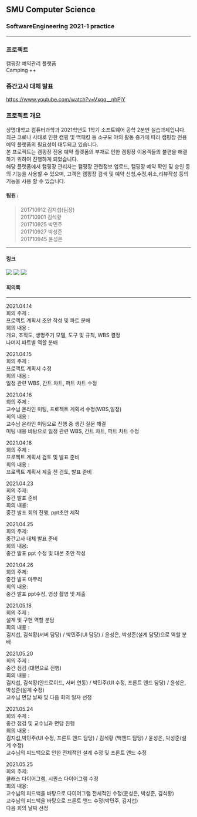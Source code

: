 ## SMU Computer Science
### SoftwareEngineering 2021-1 practice
--------------------------
### 프로젝트   
캠핑장 예약관리 플랫폼  
Camping ++

### 중간고사 대체 발표   
https://www.youtube.com/watch?v=Vxqq__nhPjY

### 프로젝트 개요   
상명대학교 컴퓨터과학과 2021학년도 1학기 소프트웨어 공학 2분반 실습과제입니다.      
최근 코로나 사태로 인한 캠핑 및 백패킹 등 소규모 야외 활동 증가에 따라 캠핑장 전용 예약 플랫폼의 필요성이 대두되고 있습니다.   
본 프로젝트는 캠핑장 전용 예약 플랫폼의 부재로 인한 캠핑장 이용객들의 불편을 해결하기 위하여 진행하게 되었습니다.    
해당 플랫폼에서 캠핑장 관리자는 캠핑장 관련정보 업로드, 캠핑장 예약 확인 및 승인 등의 기능을 사용할 수 있으며, 고객은 캠핑장 검색 및 예약 신청,수정,취소,리뷰작성 등의 기능을 사용 할 수 있습니다.
   
#### 팀원 :   
> 201710912 김지섭(팀장)   
> 201710901 김석황   
> 201710925 박민주   
> 201710927 박성준   
> 201710945 윤성은       
    
--------------------------
#### 링크   
<a href="https://drive.google.com/drive/folders/1SV5DFr0Iko4Lf83xGydJXPkIxnjyQR_Y?usp=sharing"><img src="https://img.shields.io/badge/Google Drive-4285F4?style=flat-square&logo=google&logoColor=white"/></a>
<a href="https://trello.com/b/nKUZ4o1y/seplan"><img src="https://img.shields.io/badge/Trello-0079BF?style=flat-square&logo=trello&logoColor=white"/></a>
<a href="https://www.youtube.com/watch?v=Vxqq__nhPjY"><img src="https://img.shields.io/badge/Youtube-FF0000?style=flat-square&logo=Youtube&logoColor=white"/></a>

#### 회의록
-----------------------------
2021.04.14   
회의 주제 :    
프로젝트 계획서 초안 작성 및 파트 분배    
회의 내용 :    
개요, 조직도, 생명주기 모델, 도구 및 규칙, WBS 결정   
나머지 파트별 역할 분배 
   
2021.04.15   
회의 주제 :   
프로젝트 계획서 수정   
회의 내용 :      
일정 관련 WBS, 간트 차트, 퍼트 차트 수정   
    
2021.04.16   
회의 주제 :   
교수님 온라인 미팅, 프로젝트 계획서 수정(WBS,일정)   
회의 내용 :      
교수님 온라인 미팅으로 진행 중 생긴 질문 해결    
미팅 내용 바탕으로 일정 관련 WBS, 간트 차트, 퍼트 차트 수정      
  
2021.04.18    
회의 주제 :     
프로젝트 계획서 검토 및 발표 준비    
회의 내용 :      
프로젝트 계획서 제출 전 검토, 발표 준비 
 
2021.04.23   
회의 주제:   
중간 발표 준비    
회의 내용:   
중간 발표 회의 진행, ppt초안 제작 
   
2021.04.25    
회의 주제:   
중간고사 대체 발표 준비   
회의 내용:   
중간 발표 ppt 수정 및 대본 초안 작성 
   
2021.04.26   
회의 주제:   
중간 발표 마무리   
회의 내용:   
중간 발표 ppt수정, 영상 촬영 및 제출
   
2021.05.18   
회의 주제 :   
설계 및 구현 역할 분담   
회의 내용 :   
김지섭, 김석황(서버 담당) / 박민주(UI 담당) / 윤성은, 박성준(설계 담당)으로 역할 분배   
   
   
2021.05.20   
회의 주제 :   
중간 점검 (대면으로 진행)   
회의 내용 :   
김지섭, 김석황(안드로이드, 서버 연동) / 박민주(UI 수정, 프론트 앤드 담당) / 윤성은, 박성준(설계 수정)   
교수님 면담 날짜 및 다음 회의 일자 선정     

2021.05.24   
회의 주제 :   
중간 점검 및 교수님과 면담 진행    
회의 내용 :   
김지섭,박민주(UI 수정, 프론트 앤드 담당) / 김석황 (백앤드 담당) / 윤성은, 박성준(설계 수정)  
교수님의 피드백으로 인한 전체적인 설계 수정 및 프론트 앤드 수정     

2021.05.25   
회의 주제:   
클래스 다이어그램, 시퀀스 다이어그램 수정    
회의 내용:   
교수님의 피드백을 바탕으로 다이어그램 전체적인 수정(윤성은, 박성준, 김석황)   
교수님의 피드백을 바탕으로 프론트 앤드 수정(박민주, 김지섭)   
다음 회의 날짜 선정   


